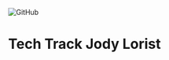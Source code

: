 ![GitHub](https://img.shields.io/github/license/jody29/TechTrack?style=for-the-badge)

# Tech Track Jody Lorist
